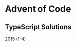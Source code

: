 # Advent of Code

## TypeScript Solutions

[2015](https://github.com/DavidPesta/AdventOfCode/tree/main/typescript/2015) (1-4)
